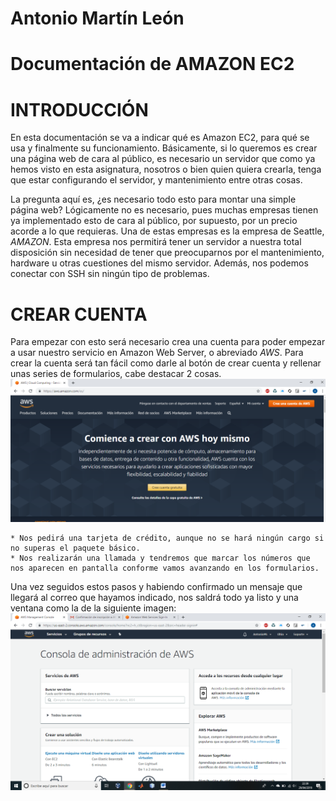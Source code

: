 # Antonio Martín León
# Documentación de AMAZON EC2

# INTRODUCCIÓN
En esta documentación se va a indicar qué es Amazon EC2, para qué se usa y finalmente su funcionamiento.
Básicamente, si lo queremos es crear una página web de cara al público, es necesario un servidor que como ya hemos visto en esta asignatura, nosotros o bien quien quiera crearla, tenga que estar configurando el servidor, y mantenimiento entre otras cosas.

La pregunta aquí es, ¿es necesario todo esto para montar una simple página web? Lógicamente no es necesario, pues muchas empresas tienen ya implementado esto de cara al público, por supuesto, por un precio acorde a lo que requieras. Una de estas empresas es la empresa de Seattle, *AMAZON*.  Esta empresa nos permitirá tener un servidor a nuestra total disposición sin necesidad de tener que preocuparnos por el mantenimiento, hardware u otras cuestiones del mismo servidor. Además, nos podemos conectar con SSH sin ningún tipo de problemas.

# CREAR CUENTA
Para empezar con esto será necesario crea una cuenta para poder empezar a usar nuestro servicio en Amazon Web Server, o abreviado *AWS*.
Para crear la cuenta será tan fácil como darle al botón de crear cuenta  y rellenar unas series de formularios, cabe destacar 2 cosas.
![img](https://github.com/antonioml97/SWAP/blob/master/Trabajo/img/Trabajo_Crea.png)

	* Nos pedirá una tarjeta de crédito, aunque no se hará ningún cargo si no superas el paquete básico.
	* Nos realizarán una llamada y tendremos que marcar los números que nos aparecen en pantalla conforme vamos avanzando en los formularios.
Una vez seguidos estos pasos y habiendo confirmado un mensaje que llegará al correo que hayamos indicado, nos saldrá todo ya listo y una ventana como la de la siguiente imagen:
![img](https://github.com/antonioml97/SWAP/blob/master/Trabajo/img/Imagen_2.png)
&nbsp;
